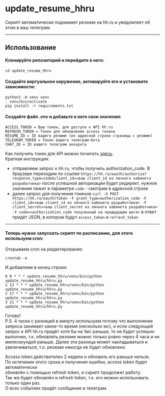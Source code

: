 # update_resume_hhru
Скрипт автоматически поднимает резюме на hh.ru и уведомляет об этом в ваш телеграм.  
***
## Использование
#### Клонируйте репозиторий и перейдите в него:
    cd update_resume_hhru
#### Создайте виртуальное окружение, активируйте его и установите зависимости:
    python3 -m venv venv
    . venv/bin/activate
    pip install -r requirements.txt
#### Создайте файл *.env* и добавьте в него свои значения:
    ACCESS_TOKEN = Ваш токен, для доступа к API hh.ru
    REFRESH_TOKEN = Токен для обновления access токена
    RESUME_ID = ID вашего резюме (из адресной строки страницы с резюме)
    TELEGRAM_TOKEN = Токен вашего телеграм-бота
    CHAT_ID = ID вашего телеграм аккаунта
Как получить токен для API можно почитать [здесь](https://github.com/hhru/api/blob/master/docs/authorization_for_user.md).  
Краткая инструкция:
 - отправляем запрос к hh.ru, чтобы получить authorization_code. В браузере переходим по ссылке 
`https://hh.ru/oauth/authorize?response_type=code&client_id=<ваш client_id из личного кабинета разработчика>`
после успешной авторизации будет редирект, нужное значение лежит 
в параметре `code` - смотрим в адресной строке
 - далее запрос для получения токенов
`curl -X POST https://hh.ru/oauth/token -F grant_type=authorization_code -F client_id=<ваш client_id из личного кабинета разработчика> -F client_secret=<ваш client_secret из личного кабинета разработчика> -F code=<authorization_code полученный на предыдущем шаге>`
в ответ придёт JSON, в котором будут `access_token` и `refresh_token`
***
#### Теперь нужно запускать скрипт по расписанию, для этого используем cron:  
Открываем cron на редактирование:

    crontab -e
И добавляем в конец строки:

    0 9 * * * update_resume_hhru/venv/bin/python update_resume_hhru/hhru.py
    1 13 * * * update_resume_hhru/venv/bin/python update_resume_hhru/hhru.py
    2 17 * * * update_resume_hhru/venv/bin/python update_resume_hhru/hhru.py
    3 21 * * * update_resume_hhru/venv/bin/python update_resume_hhru/hhru.py

Готово!  
P.S. 4 таски с разницей в минуту используем потому что выполнение запроса занимает какое-то время (несколько мс),
и если следующий запрос к API hh.ru придёт хотя бы на 1мс раньше, то не будет успешно выполнен, т.к. 
обновлять резюме можно только ровно через 4 часа и ни милисекундой раньше. Далее эта разница
может накладываться и увеличиваться, т.о. резюме никогда не будет обновлено.

Access token действителен 2 недели и обновить его раньше нельзя.  
По истечении этого срока и получения ошибки, access token будет автоматически  
обновлён с помощью refresh token, и скрипт продолжит работу.  
Так же будет обновлён и refresh token, т.к. его можно использовать только один раз.  
О всех событиях придёт сообщение в телеграм.